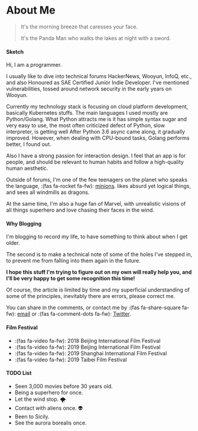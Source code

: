 # About Me


> It's the morning breeze that caresses your face.
>
> It's the Panda Man who walks the lakes at night with a sword.

#### Sketch

Hi, I am a programmer.

I usually like to dive into technical forums HackerNews, Wooyun, InfoQ, etc., and also Honoured as SAE Certified Junior Indie Developer. I've mentioned vulnerabilities, tossed around network security in the early years on Wooyun.

Currently my technology stack is focusing on cloud platform development, basically Kubernetes stuffs. The main languages I used mostly are Python/Golang. What Python attracts me is it has simple syntax sugar and very easy to use, the most often criticized defect of Python, slow interpreter, is getting well After Python 3.6 async came along, it gradually improved. However, when dealing with CPU-bound tasks, Golang performs better, I found out.

Also I have a strong passion for interaction design. I feel that an app is for people, and should be relevant to human habits and follow a high-quality human aesthetic.

Outside of forums, I'm one of the few teenagers on the planet who speaks the language, :(fas fa-rocket fa-fw): [minions](https://en.wikipedia.org/wiki/Minions_(film)). likes absurd yet logical things, and sees all windmills as dragons.

At the same time, I'm also a huge fan of Marvel, with unrealistic visions of all things superhero and love chasing their faces in the wind.

#### Why Blogging

I'm blogging to record my life, to have something to think about when I get older.

The second is to make a technical note of some of the holes I've stepped in, to prevent me from falling into them again in the future.

**I hope this stuff I'm trying to figure out on my own will really help you, and I'll be very happy to get some recognition this time!**

Of course, the article is limited by time and my superficial understanding of some of the principles, inevitably there are errors, please correct me.

You can share in the comments, or contact me by :(fas fa-share-square fa-fw): [email](mailto://lexuscyborg103@gmail.com) or :(fas fa-comment-dots fa-fw): [Twitter](https://twitter.com/lexuscyborg103).

#### Film Festival

* :(fas fa-video fa-fw): 2018 Beijing International Film Festival
* :(fas fa-video fa-fw): 2019 Beijing International Film Festival
* :(fas fa-video fa-fw): 2019 Shanghai International Film Festival
* :(fas fa-video fa-fw): 2019 Taibei Film Festival

#### TODO List

* Seen 3,000 movies before 30 years old.
* Being a superhero for once.
* Let the wind stop. 🌪
* Contact with aliens once. 👽
* Been to Sicily.
* See the aurora borealis once.

